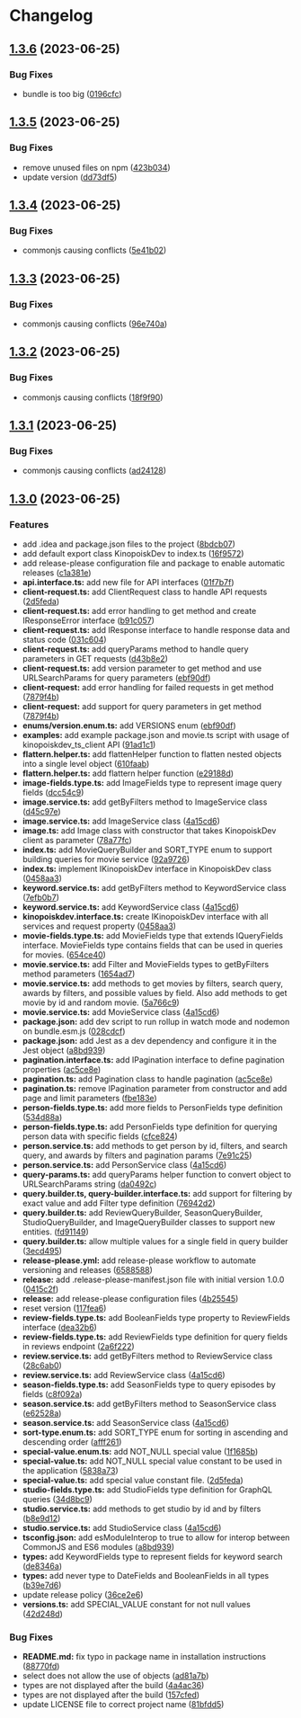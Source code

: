 # Changelog

## [1.3.6](https://github.com/OpenMovieDB/kinopoiskdev_client/compare/v1.3.5...v1.3.6) (2023-06-25)


### Bug Fixes

* bundle is too big ([0196cfc](https://github.com/OpenMovieDB/kinopoiskdev_client/commit/0196cfcd0fdcc944cdf2be12d59839949297af3a))

## [1.3.5](https://github.com/OpenMovieDB/kinopoiskdev_client/compare/v1.3.4...v1.3.5) (2023-06-25)


### Bug Fixes

* remove unused files on npm ([423b034](https://github.com/OpenMovieDB/kinopoiskdev_client/commit/423b03472fd51be00547231827a17d81e35c60f1))
* update version ([dd73df5](https://github.com/OpenMovieDB/kinopoiskdev_client/commit/dd73df5cb1485fc870e58ed29d8855f17cba390e))

## [1.3.4](https://github.com/OpenMovieDB/kinopoiskdev_client/compare/v1.3.3...v1.3.4) (2023-06-25)


### Bug Fixes

* commonjs causing conflicts ([5e41b02](https://github.com/OpenMovieDB/kinopoiskdev_client/commit/5e41b02e8247e5c5c22cc4a5441162d860863ffa))

## [1.3.3](https://github.com/OpenMovieDB/kinopoiskdev_client/compare/v1.3.2...v1.3.3) (2023-06-25)


### Bug Fixes

* commonjs causing conflicts ([96e740a](https://github.com/OpenMovieDB/kinopoiskdev_client/commit/96e740ac8fc9b88d68be38c9a1fb7f5522d84e63))

## [1.3.2](https://github.com/OpenMovieDB/kinopoiskdev_client/compare/v1.3.1...v1.3.2) (2023-06-25)


### Bug Fixes

* commonjs causing conflicts ([18f9f90](https://github.com/OpenMovieDB/kinopoiskdev_client/commit/18f9f90bc49fb6dbde9c480b5c9d2345b583088a))

## [1.3.1](https://github.com/OpenMovieDB/kinopoiskdev_client/compare/v1.3.0...v1.3.1) (2023-06-25)


### Bug Fixes

* commonjs causing conflicts ([ad24128](https://github.com/OpenMovieDB/kinopoiskdev_client/commit/ad24128aa04d39153f8db31d7fca93fc265c30d7))

## [1.3.0](https://github.com/OpenMovieDB/kinopoiskdev_client/compare/v1.2.0...v1.3.0) (2023-06-25)


### Features

* add .idea and package.json files to the project ([8bdcb07](https://github.com/OpenMovieDB/kinopoiskdev_client/commit/8bdcb07af5a5f874e1deb2caa274a9800ac37e93))
* add default export class KinopoiskDev to index.ts ([16f9572](https://github.com/OpenMovieDB/kinopoiskdev_client/commit/16f95726aa48b647353a06eb04666d04fab10303))
* add release-please configuration file and package to enable automatic releases ([c1a381e](https://github.com/OpenMovieDB/kinopoiskdev_client/commit/c1a381e8fb9fb17af9348a0f68ae2228518a1f2a))
* **api.interface.ts:** add new file for API interfaces ([01f7b7f](https://github.com/OpenMovieDB/kinopoiskdev_client/commit/01f7b7f80c18c810c2946159f95441d898de7c54))
* **client-request.ts:** add ClientRequest class to handle API requests ([2d5feda](https://github.com/OpenMovieDB/kinopoiskdev_client/commit/2d5fedaa56c4b6c3fa6de80ebb7c067d6cdd3018))
* **client-request.ts:** add error handling to get method and create IResponseError interface ([b91c057](https://github.com/OpenMovieDB/kinopoiskdev_client/commit/b91c0570d4d2ba8fb7ef468c9ce05115d4e4cc05))
* **client-request.ts:** add IResponse interface to handle response data and status code ([031c604](https://github.com/OpenMovieDB/kinopoiskdev_client/commit/031c604fb707b11ad94bc0162e4b6b0e0272c82f))
* **client-request.ts:** add queryParams method to handle query parameters in GET requests ([d43b8e2](https://github.com/OpenMovieDB/kinopoiskdev_client/commit/d43b8e22c003b774e6e4a55dd950679ac7ce5ccf))
* **client-request.ts:** add version parameter to get method and use URLSearchParams for query parameters ([ebf90df](https://github.com/OpenMovieDB/kinopoiskdev_client/commit/ebf90df31c0df603681a9c45944974db90168c4a))
* **client-request:** add error handling for failed requests in get method ([7879f4b](https://github.com/OpenMovieDB/kinopoiskdev_client/commit/7879f4bd1ca02240c7601aeea50220d424a25c94))
* **client-request:** add support for query parameters in get method ([7879f4b](https://github.com/OpenMovieDB/kinopoiskdev_client/commit/7879f4bd1ca02240c7601aeea50220d424a25c94))
* **enums/version.enum.ts:** add VERSIONS enum ([ebf90df](https://github.com/OpenMovieDB/kinopoiskdev_client/commit/ebf90df31c0df603681a9c45944974db90168c4a))
* **examples:** add example package.json and movie.ts script with usage of kinopoiskdev_ts_client API ([91ad1c1](https://github.com/OpenMovieDB/kinopoiskdev_client/commit/91ad1c1c5edc26ca60b050a1654bc42ee939bd95))
* **flattern.helper.ts:** add flattenHelper function to flatten nested objects into a single level object ([610faab](https://github.com/OpenMovieDB/kinopoiskdev_client/commit/610faaba6b659ccabe1184a6f0adbb052403369b))
* **flattern.helper.ts:** add flattern helper function ([e29188d](https://github.com/OpenMovieDB/kinopoiskdev_client/commit/e29188dcfe31175f2e97144479e857981f133710))
* **image-fields.type.ts:** add ImageFields type to represent image query fields ([dcc54c9](https://github.com/OpenMovieDB/kinopoiskdev_client/commit/dcc54c93720945507b1a501e58afe1d95460f084))
* **image.service.ts:** add getByFilters method to ImageService class ([d45c97e](https://github.com/OpenMovieDB/kinopoiskdev_client/commit/d45c97efc83bc5c2636a92aa8db2ea388481605b))
* **image.service.ts:** add ImageService class ([4a15cd6](https://github.com/OpenMovieDB/kinopoiskdev_client/commit/4a15cd6ef9eb2d8f256437832c039245a71a33a4))
* **image.ts:** add Image class with constructor that takes KinopoiskDev client as parameter ([78a77fc](https://github.com/OpenMovieDB/kinopoiskdev_client/commit/78a77fca39b4f88eafe94ddc3a66242d5f1e6ccd))
* **index.ts:** add MovieQueryBuilder and SORT_TYPE enum to support building queries for movie service ([92a9726](https://github.com/OpenMovieDB/kinopoiskdev_client/commit/92a9726d639d3212b21f69d587d624432679ec76))
* **index.ts:** implement IKinopoiskDev interface in KinopoiskDev class ([0458aa3](https://github.com/OpenMovieDB/kinopoiskdev_client/commit/0458aa3424a117caa8b498d8f8acc7a3f633bb00))
* **keyword.service.ts:** add getByFilters method to KeywordService class ([7efb0b7](https://github.com/OpenMovieDB/kinopoiskdev_client/commit/7efb0b749fb2cd0081adf6534518f29550d9a2c7))
* **keyword.service.ts:** add KeywordService class ([4a15cd6](https://github.com/OpenMovieDB/kinopoiskdev_client/commit/4a15cd6ef9eb2d8f256437832c039245a71a33a4))
* **kinopoiskdev.interface.ts:** create IKinopoiskDev interface with all services and request property ([0458aa3](https://github.com/OpenMovieDB/kinopoiskdev_client/commit/0458aa3424a117caa8b498d8f8acc7a3f633bb00))
* **movie-fields.type.ts:** add MovieFields type that extends IQueryFields interface. MovieFields type contains fields that can be used in queries for movies. ([654ce40](https://github.com/OpenMovieDB/kinopoiskdev_client/commit/654ce408d462a98acad4edb77729c9b9f665c68a))
* **movie.service.ts:** add Filter and MovieFields types to getByFilters method parameters ([1654ad7](https://github.com/OpenMovieDB/kinopoiskdev_client/commit/1654ad79e8efc6a3099207d4df863b6509eaa1fb))
* **movie.service.ts:** add methods to get movies by filters, search query, awards by filters, and possible values by field. Also add methods to get movie by id and random movie. ([5a766c9](https://github.com/OpenMovieDB/kinopoiskdev_client/commit/5a766c9c2018173c9c21aaa4cc2b135dd5b487ac))
* **movie.service.ts:** add MovieService class ([4a15cd6](https://github.com/OpenMovieDB/kinopoiskdev_client/commit/4a15cd6ef9eb2d8f256437832c039245a71a33a4))
* **package.json:** add dev script to run rollup in watch mode and nodemon on bundle.esm.js ([028cdcf](https://github.com/OpenMovieDB/kinopoiskdev_client/commit/028cdcf99f09b1c94a685ee7f4cf6cde38cd724e))
* **package.json:** add Jest as a dev dependency and configure it in the Jest object ([a8bd939](https://github.com/OpenMovieDB/kinopoiskdev_client/commit/a8bd9390b782fc77d4164bce569079ea6371c43a))
* **pagination.interface.ts:** add IPagination interface to define pagination properties ([ac5ce8e](https://github.com/OpenMovieDB/kinopoiskdev_client/commit/ac5ce8e54c7345a25078344e4f6bb4a3585e7b16))
* **pagination.ts:** add Pagination class to handle pagination ([ac5ce8e](https://github.com/OpenMovieDB/kinopoiskdev_client/commit/ac5ce8e54c7345a25078344e4f6bb4a3585e7b16))
* **pagination.ts:** remove IPagination parameter from constructor and add page and limit parameters ([fbe183e](https://github.com/OpenMovieDB/kinopoiskdev_client/commit/fbe183e52a17999147fe4a6a028e993699216599))
* **person-fields.type.ts:** add more fields to PersonFields type definition ([534d88a](https://github.com/OpenMovieDB/kinopoiskdev_client/commit/534d88ac88d9c176f082907e205cecb90618d0a5))
* **person-fields.type.ts:** add PersonFields type definition for querying person data with specific fields ([cfce824](https://github.com/OpenMovieDB/kinopoiskdev_client/commit/cfce82446cebedeaddbe1e87a95340b704bcff2e))
* **person.service.ts:** add methods to get person by id, filters, and search query, and awards by filters and pagination params ([7e91c25](https://github.com/OpenMovieDB/kinopoiskdev_client/commit/7e91c25f29457a147271e5d885b2b61179265c53))
* **person.service.ts:** add PersonService class ([4a15cd6](https://github.com/OpenMovieDB/kinopoiskdev_client/commit/4a15cd6ef9eb2d8f256437832c039245a71a33a4))
* **query-params.ts:** add queryParams helper function to convert object to URLSearchParams string ([da0492c](https://github.com/OpenMovieDB/kinopoiskdev_client/commit/da0492c60adb94d2f1d33a7729508c83629121cd))
* **query.builder.ts, query-builder.interface.ts:** add support for filtering by exact value and add Filter type definition ([76942d2](https://github.com/OpenMovieDB/kinopoiskdev_client/commit/76942d2e37bd1e1cbb94f14fdce179de6ea00bdd))
* **query.builder.ts:** add ReviewQueryBuilder, SeasonQueryBuilder, StudioQueryBuilder, and ImageQueryBuilder classes to support new entities. ([fd91149](https://github.com/OpenMovieDB/kinopoiskdev_client/commit/fd91149f780a38de14a4cf05e167e62a6aa32823))
* **query.builder.ts:** allow multiple values for a single field in query builder ([3ecd495](https://github.com/OpenMovieDB/kinopoiskdev_client/commit/3ecd495f0f32b432c6c0d427135ad80e11f9837e))
* **release-please.yml:** add release-please workflow to automate versioning and releases ([6588588](https://github.com/OpenMovieDB/kinopoiskdev_client/commit/658858825ae47d10fcde32adf655752a4a87264d))
* **release:** add .release-please-manifest.json file with initial version 1.0.0 ([0415c2f](https://github.com/OpenMovieDB/kinopoiskdev_client/commit/0415c2f67492f70d4e4e412e5238aeb7b7389521))
* **release:** add release-please configuration files ([4b25545](https://github.com/OpenMovieDB/kinopoiskdev_client/commit/4b25545407b5a15033f4f60014109c300c9b2488))
* reset version ([117fea6](https://github.com/OpenMovieDB/kinopoiskdev_client/commit/117fea6fb8fbc3f5ab42e516caee18f0cb159c97))
* **review-fields.type.ts:** add BooleanFields type property to ReviewFields interface ([dea32b6](https://github.com/OpenMovieDB/kinopoiskdev_client/commit/dea32b67e555f17979e86efb8a17edbda270e28f))
* **review-fields.type.ts:** add ReviewFields type definition for query fields in reviews endpoint ([2a6f222](https://github.com/OpenMovieDB/kinopoiskdev_client/commit/2a6f222a9d56c11e831efd381b54a8a816908b7d))
* **review.service.ts:** add getByFilters method to ReviewService class ([28c6ab0](https://github.com/OpenMovieDB/kinopoiskdev_client/commit/28c6ab01d371d20ddc4e68a7fed1aa313a67661e))
* **review.service.ts:** add ReviewService class ([4a15cd6](https://github.com/OpenMovieDB/kinopoiskdev_client/commit/4a15cd6ef9eb2d8f256437832c039245a71a33a4))
* **season-fields.type.ts:** add SeasonFields type to query episodes by fields ([c8f092a](https://github.com/OpenMovieDB/kinopoiskdev_client/commit/c8f092a7ee5c820cf7b066e50ba747db5ebd54bf))
* **season.service.ts:** add getByFilters method to SeasonService class ([e62528a](https://github.com/OpenMovieDB/kinopoiskdev_client/commit/e62528acd9b3a54c933232d6e763fca3455e2cfe))
* **season.service.ts:** add SeasonService class ([4a15cd6](https://github.com/OpenMovieDB/kinopoiskdev_client/commit/4a15cd6ef9eb2d8f256437832c039245a71a33a4))
* **sort-type.enum.ts:** add SORT_TYPE enum for sorting in ascending and descending order ([afff261](https://github.com/OpenMovieDB/kinopoiskdev_client/commit/afff261742b9539ade5cd30a4f4c2dde69dfc707))
* **special-value.enum.ts:** add NOT_NULL special value ([1f1685b](https://github.com/OpenMovieDB/kinopoiskdev_client/commit/1f1685b99eba1e297d4a8824dd9768d1db543a49))
* **special-value.ts:** add NOT_NULL special value constant to be used in the application ([5838a73](https://github.com/OpenMovieDB/kinopoiskdev_client/commit/5838a73bfe988621d17f8482c89331cf065e2f1c))
* **special-value.ts:** add special value constant file. ([2d5feda](https://github.com/OpenMovieDB/kinopoiskdev_client/commit/2d5fedaa56c4b6c3fa6de80ebb7c067d6cdd3018))
* **studio-fields.type.ts:** add StudioFields type definition for GraphQL queries ([34d8bc9](https://github.com/OpenMovieDB/kinopoiskdev_client/commit/34d8bc98c6dcbf30977c5ee07f2ee55597fac5ad))
* **studio.service.ts:** add methods to get studio by id and by filters ([b8e9d12](https://github.com/OpenMovieDB/kinopoiskdev_client/commit/b8e9d123b7ff1bb5170f66b32e94f5dfc637a24e))
* **studio.service.ts:** add StudioService class ([4a15cd6](https://github.com/OpenMovieDB/kinopoiskdev_client/commit/4a15cd6ef9eb2d8f256437832c039245a71a33a4))
* **tsconfig.json:** add esModuleInterop to true to allow for interop between CommonJS and ES6 modules ([a8bd939](https://github.com/OpenMovieDB/kinopoiskdev_client/commit/a8bd9390b782fc77d4164bce569079ea6371c43a))
* **types:** add KeywordFields type to represent fields for keyword search ([de8346a](https://github.com/OpenMovieDB/kinopoiskdev_client/commit/de8346ac594ebcf1a3dfaa2cade368d1fd3564cd))
* **types:** add never type to DateFields and BooleanFields in all types ([b39e7d6](https://github.com/OpenMovieDB/kinopoiskdev_client/commit/b39e7d6f68987064d35ba3359e3ed71b4de410a0))
* update release policy ([36ce2e6](https://github.com/OpenMovieDB/kinopoiskdev_client/commit/36ce2e65ddf198dd6f9af4edb897e4936aa270da))
* **versions.ts:** add SPECIAL_VALUE constant for not null values ([42d248d](https://github.com/OpenMovieDB/kinopoiskdev_client/commit/42d248d4930facca786bf4087c53d7a610f2fa6f))


### Bug Fixes

* **README.md:** fix typo in package name in installation instructions ([88770fd](https://github.com/OpenMovieDB/kinopoiskdev_client/commit/88770fd643ace36589db02e6d3ddd21fe15b6016))
* select does not allow the use of objects ([ad81a7b](https://github.com/OpenMovieDB/kinopoiskdev_client/commit/ad81a7bb6a7996419c4409ae785f3c15a407d674))
* types are not displayed after the build ([4a4ac36](https://github.com/OpenMovieDB/kinopoiskdev_client/commit/4a4ac366c4f573c4cacdf9d5220ea8b08d1e640e))
* types are not displayed after the build ([157cfed](https://github.com/OpenMovieDB/kinopoiskdev_client/commit/157cfedcbf238204a202a8afc6c0b785e6c9d681))
* update LICENSE file to correct project name ([81bfdd5](https://github.com/OpenMovieDB/kinopoiskdev_client/commit/81bfdd5c7a36f8dcc5afe8405c267097121d39a4))
